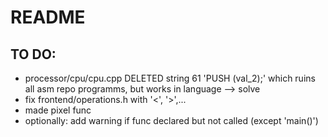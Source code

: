 # README

## TO DO:

- processor/cpu/cpu.cpp DELETED string 61 'PUSH (val_2);' which ruins all asm repo programms, but works in language --> solve
- fix frontend/operations.h with '<', '>',...
- made pixel func
- optionally: add warning if func declared but not called (except 'main()')
